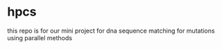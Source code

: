 # hpcs

this repo is for our mini project for dna sequence matching for mutations using parallel methods

